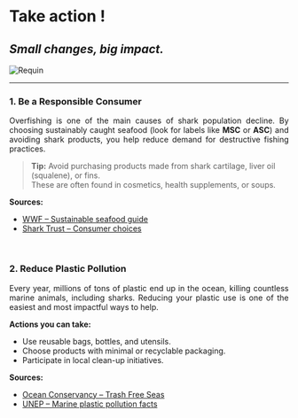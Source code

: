 <link rel="stylesheet" href="style.css">

# Take action !
## *Small changes, big impact.*

![Requin](https://github.com/user-attachments/assets/1da6f5a5-2547-4b2d-9364-660c7aafa13d)

---

### 1. Be a Responsible Consumer

<div align="justify"> 
 
Overfishing is one of the main causes of shark population decline. By choosing sustainably caught seafood (look for labels like **MSC** or **ASC**) and avoiding shark products, you help reduce demand for destructive fishing practices.
</div>

> **Tip:** Avoid purchasing products made from shark cartilage, liver oil (squalene), or fins.  
> These are often found in cosmetics, health supplements, or soups.

**Sources:**  
- [WWF – Sustainable seafood guide](https://www.worldwildlife.org/industries/sustainable-seafood) 
- [Shark Trust – Consumer choices](https://www.sharktrust.org/shark-threats)

 &nbsp;&nbsp;&nbsp;&nbsp;

### 2. Reduce Plastic Pollution

<div align="justify">
Every year, millions of tons of plastic end up in the ocean, killing countless marine animals, including sharks. Reducing your plastic use is one of the easiest and most impactful ways to help.
</div>

**Actions you can take:**
- Use reusable bags, bottles, and utensils.  
- Choose products with minimal or recyclable packaging.  
- Participate in local clean-up initiatives.

**Sources:**  
- [Ocean Conservancy – Trash Free Seas](https://oceanconservancy.org/trash-free-seas/)  
- [UNEP – Marine plastic pollution facts](https://www.unep.org/interactives/beat-plastic-pollution/)


